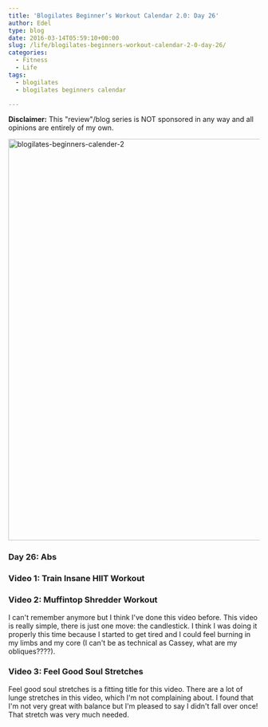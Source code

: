 ```yaml
---
title: 'Blogilates Beginner’s Workout Calendar 2.0: Day 26'
author: Edel
type: blog
date: 2016-03-14T05:59:10+00:00
slug: /life/blogilates-beginners-workout-calendar-2-0-day-26/
categories:
  - Fitness
  - Life
tags:
  - blogilates
  - blogilates beginners calendar

---
```

**Disclaimer:** This "review"/blog series is NOT sponsored in any way and all opinions are entirely of my own.

<a href="http://scattered.me/wp-content/uploads/2016/02/blogilates-beginners-calender-2.png" rel="attachment wp-att-11076"><img src="http://scattered.me/wp-content/uploads/2016/02/blogilates-beginners-calender-2-1024x806.png" alt="blogilates-beginners-calender-2" width="1024" height="806" class="alignnone size-large wp-image-11076" srcset="http://erzadel.net/blog/wp-content/uploads/2016/02/blogilates-beginners-calender-2-1024x806.png 1024w, http://erzadel.net/blog/wp-content/uploads/2016/02/blogilates-beginners-calender-2-300x236.png 300w, http://erzadel.net/blog/wp-content/uploads/2016/02/blogilates-beginners-calender-2-768x604.png 768w" sizes="(max-width: 1024px) 100vw, 1024px" /></a>

### Day 26: Abs

### Video 1: Train Insane HIIT Workout

<div class="flex-video">
</div>



### Video 2: Muffintop Shredder Workout

I can't remember anymore but I think I've done this video before. This video is really simple, there is just one move: the candlestick. I think I was doing it properly this time because I started to get tired and I could feel burning in my limbs and my core (I can't be as technical as Cassey, what are my obliques????).

<div class="flex-video">
</div>

### Video 3: Feel Good Soul Stretches

Feel good soul stretches is a fitting title for this video. There are a lot of lunge stretches in this video, which I'm not complaining about. I found that I'm not very great with balance but I'm pleased to say I didn't fall over once! That stretch was very much needed.

<div class="flex-video">
</div>


